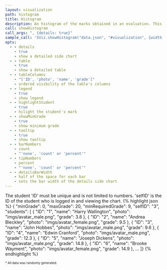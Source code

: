```yaml
---
layout: visualization
path: histogram
title: Histogram
description: An histogram of the marks obtained in an evaluation. This visualization has optional detailed side and table views when hovering the main chart.
call: showHistogram
call_args: ", {details: true}"
sample_call: 'SViz.showHistogram("data.json", "#visualization", {width: 1000});'
opts:
  - - details
    - true
    - show a detailed side chart
  - - table
    - true
    - show a detailed table
  - - tableColumns
    - "['ID', 'photo', 'name', 'grade']"
    - ordered visibility of the table's columns
  - - legend
    - true
    - show legend
  - - highlightStudent
    - true
    - hilight the student's mark
  - - showMinGrade
    - true
    - show minimum grade
  - - tooltip
    - true
    - show tooltip
  - - barNumbers
    - count
    - "'none', 'count' or 'percent'"
  - - tipNumbers
    - percent
    - "'none', 'count' or 'percent'"
  - - detailsBarWidth
    - half of the space for each bar
    - sets the bar width of the details side chart
---
```



The student 'ID' must be unique and is not limited to numbers. 'selfID' is the ID of the student who is logged in and viewing the chart.
{% highlight json %}
{ "minGrade": 0,
  "maxGrade": 20,
  "minRequiredGrade": 9,
  "selfID": "3",
  "students": [
	{ "ID": "1", "name": "Harry Wallington", "photo": "imgs/avatar_male.png", "grade": 3.8  },
	{ "ID": "2", "name": "Andrea Bleckley", "photo": "imgs/avatar_female.png", "grade": 9.5  },
	{ "ID": "3", "name": "John Hobbes", "photo": "imgs/avatar_male.png", "grade": 9.6  },
	{ "ID": "4", "name": "Edwin Cranford", "photo": "imgs/avatar_male.png", "grade": 12.3  },
	{ "ID": "5", "name": "Joseph Dickens", "photo": "imgs/avatar_male.png", "grade": 14.8  },
	{ "ID": "6", "name": "Brooke Wayment", "photo": "imgs/avatar_female.png", "grade": 14.9  },
 ...
]}
{% endhighlight %}
<p class="pull-right" style="font-size: 10px;">* All data was randomly generated.</p>